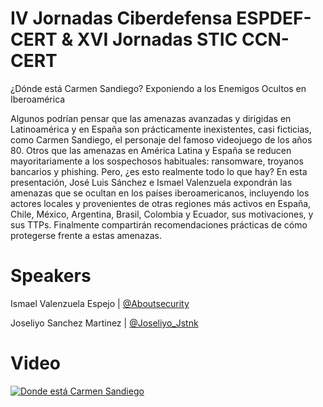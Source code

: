 # IV Jornadas Ciberdefensa ESPDEF-CERT & XVI Jornadas STIC CCN-CERT

¿Dónde está Carmen Sandiego? Exponiendo a los Enemigos Ocultos en Iberoamérica

Algunos podrían pensar que las amenazas avanzadas y dirigidas en Latinoamérica y en España son prácticamente inexistentes, casi ficticias, como Carmen Sandiego, el personaje del famoso videojuego de los años 80. Otros que las amenazas en América Latina y España se reducen mayoritariamente a los sospechosos habituales: ransomware, troyanos bancarios y phishing. Pero, ¿es esto realmente todo lo que hay? En esta presentación, José Luis Sánchez e Ismael Valenzuela expondrán las amenazas que se ocultan en los países iberoamericanos, incluyendo los actores locales y provenientes de otras regiones más activos en España, Chile, México, Argentina, Brasil, Colombia y Ecuador, sus motivaciones, y sus TTPs. Finalmente compartirán recomendaciones prácticas de cómo protegerse frente a estas amenazas.

# Speakers

Ismael Valenzuela Espejo | [@Aboutsecurity](https://twitter.com/aboutsecurity)

Joseliyo Sanchez Martinez | [@Joseliyo_Jstnk](https://twitter.com/Joseliyo_Jstnk)

# Video

[![Donde está Carmen Sandiego](https://img.youtube.com/vi/1MUmX1kx_wE/maxresdefault.jpg)](https://www.youtube.com/watch?v=1MUmX1kx_wE)
